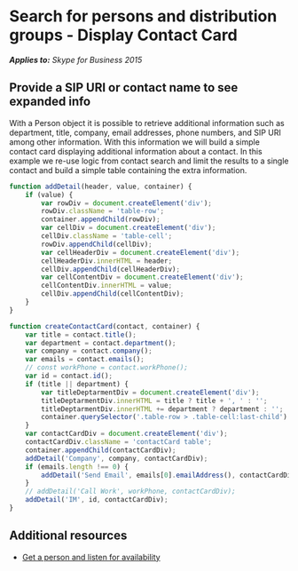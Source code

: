 
# Search for persons and distribution groups - Display Contact Card


 _**Applies to:** Skype for Business 2015_

## Provide a SIP URI or contact name to see expanded info

With a Person object it is possible to retrieve additional information such as department, title, company, email addresses, phone numbers, and SIP URI among other information.  With this information we will build a simple contact card displaying additional information about a contact.  In this example we re-use logic from contact search and limit the results to a single contact and build a simple table containing the extra information.

```js
function addDetail(header, value, container) {
    if (value) {
        var rowDiv = document.createElement('div');
        rowDiv.className = 'table-row';
        container.appendChild(rowDiv);
        var cellDiv = document.createElement('div');
        cellDiv.className = 'table-cell';
        rowDiv.appendChild(cellDiv);
        var cellHeaderDiv = document.createElement('div');
        cellHeaderDiv.innerHTML = header;
        cellDiv.appendChild(cellHeaderDiv);
        var cellContentDiv = document.createElement('div');
        cellContentDiv.innerHTML = value;
        cellDiv.appendChild(cellContentDiv);
    }
}

function createContactCard(contact, container) {
    var title = contact.title();
    var department = contact.department();
    var company = contact.company();
    var emails = contact.emails();
    // const workPhone = contact.workPhone();
    var id = contact.id();
    if (title || department) {
        var titleDeptarmentDiv = document.createElement('div');
        titleDeptarmentDiv.innerHTML = title ? title + ', ' : '';
        titleDeptarmentDiv.innerHTML += department ? department : '';
        container.querySelector('.table-row > .table-cell:last-child').appendChild(titleDeptarmentDiv);
    }
    var contactCardDiv = document.createElement('div');
    contactCardDiv.className = 'contactCard table';
    container.appendChild(contactCardDiv);
    addDetail('Company', company, contactCardDiv);
    if (emails.length !== 0) {
        addDetail('Send Email', emails[0].emailAddress(), contactCardDiv);
    }
    // addDetail('Call Work', workPhone, contactCardDiv);
    addDetail('IM', id, contactCardDiv);
}
```

## Additional resources

- [Get a person and listen for availability](ListenForAvailability.md)
